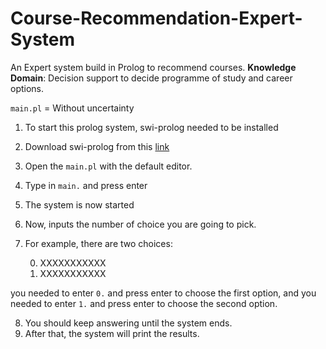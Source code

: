 # Course-Recommendation-Expert-System
An Expert system build in Prolog to recommend courses.
**Knowledge Domain**: Decision support to decide programme of study and career options.

`main.pl` = Without uncertainty

1. To start this prolog system, swi-prolog needed to be installed
2. Download swi-prolog from this [link](http://www.swi-prolog.org/Download.html)
3. Open the `main.pl` with the default editor.
4. Type in `main.` and press enter
5. The system is now started
6. Now, inputs the number of choice you are going to pick.
7. For example, there are two choices:

   0. XXXXXXXXXXX
   1. XXXXXXXXXXX
   
you needed to enter `0.` and press enter to choose the first option, and you needed to enter `1.` and press enter to choose the second option.

8) You should keep answering until the system ends.
9) After that, the system will print the results.